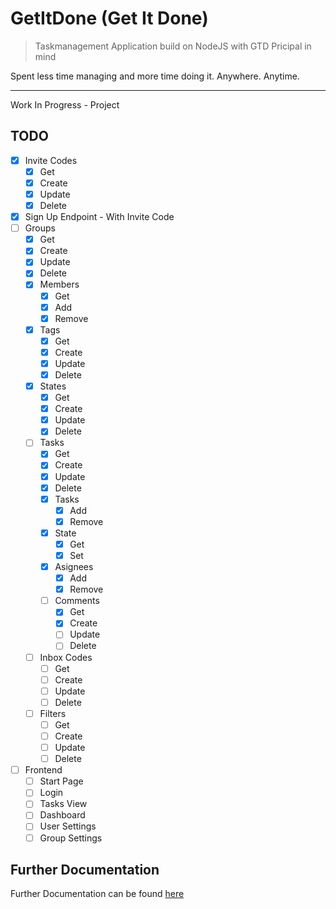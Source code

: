 # GetItDone (Get It Done)

> Taskmanagement Application build on NodeJS with GTD Pricipal in mind

Spent less time managing and more time doing it. Anywhere. Anytime.

---

Work In Progress - Project

## TODO

- [X] Invite Codes
  - [X] Get
  - [X] Create
  - [X] Update
  - [X] Delete
- [X] Sign Up Endpoint - With Invite Code
- [ ] Groups
  - [X] Get
  - [X] Create
  - [X] Update
  - [X] Delete
  - [X] Members
    - [X] Get
    - [X] Add
    - [X] Remove
  - [X] Tags
    - [X] Get
    - [X] Create
    - [X] Update
    - [X] Delete
  - [X] States
    - [X] Get
    - [X] Create
    - [X] Update
    - [X] Delete
  - [ ] Tasks
    - [X] Get
    - [X] Create
    - [X] Update
    - [X] Delete
    - [X] Tasks
      - [X] Add
      - [X] Remove
    - [X] State
      - [X] Get
      - [X] Set
    - [X] Asignees
      - [X] Add
      - [X] Remove
    - [ ] Comments
      - [X] Get
      - [X] Create
      - [ ] Update
      - [ ] Delete
  - [ ] Inbox Codes
    - [ ] Get
    - [ ] Create
    - [ ] Update
    - [ ] Delete
  - [ ] Filters
    - [ ] Get
    - [ ] Create
    - [ ] Update
    - [ ] Delete
- [ ] Frontend
  - [ ] Start Page
  - [ ] Login
  - [ ] Tasks View
  - [ ] Dashboard
  - [ ] User Settings
  - [ ] Group Settings

## Further Documentation

Further Documentation can be found [here](DOCUMENTATION.md)

